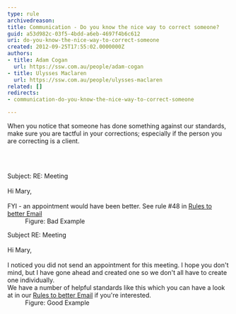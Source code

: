 ```yaml
---
type: rule
archivedreason: 
title: Communication - Do you know the nice way to correct someone?
guid: a53d982c-03f5-4bdd-a6eb-4697f4b6c612
uri: do-you-know-the-nice-way-to-correct-someone
created: 2012-09-25T17:55:02.0000000Z
authors:
- title: Adam Cogan
  url: https://ssw.com.au/people/adam-cogan
- title: Ulysses Maclaren
  url: https://ssw.com.au/people/ulysses-maclaren
related: []
redirects:
- communication-do-you-know-the-nice-way-to-correct-someone

---
```



<p>​
                    When you notice that someone has done something against our standards, make sure
                    you are tactful in your corrections; especially if the person you are correcting
                    is a client.
                </p>
<br><excerpt class='endintro'></excerpt><br>
<dl class="bad">
                    <dt>Subject&#58; RE&#58; Meeting<br>
                        <br>
                        Hi Mary,<br>
                        <br>
                        FYI - an appointment would have been better. See rule #48 in <a href="/appointments-do-you-send-outlook-calendar-appointments-when-appropriate">
                            Rules to better Email</a> </dt>
                    <dd>
                        Figure&#58; Bad Example</dd></dl>
                <dl class="good">
                    <dt>Subject RE&#58; Meeting<br>
                        <br>
                        Hi Mary,<br>
                        <br>
                        I noticed you did not send an appointment for this meeting. I hope you don't mind,
                        but I have gone ahead and created one so we don't all have to create one individually.
                        <br>
                        We have a number of helpful standards like this which you can have a look at in
                        our <a href="/appointments-do-you-send-outlook-calendar-appointments-when-appropriate">Rules to
                            better Email</a> if you're interested. </dt>
                    <dd>
                        Figure&#58; Good Example</dd></dl>



